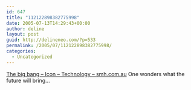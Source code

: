 ```yaml
---
id: 647
title: "112122898382775998"
date: 2005-07-13T14:29:43+00:00
author: deline
layout: post
guid: http://delineneo.com/?p=533
permalink: /2005/07/112122898382775998/
categories:
  - Uncategorized
---
```

[The big bang &#8211; Icon &#8211; Technology &#8211; smh.com.au](http://smh.com.au/articles/2005/07/06/1120329497679.html) One wonders what the future will bring&#8230;